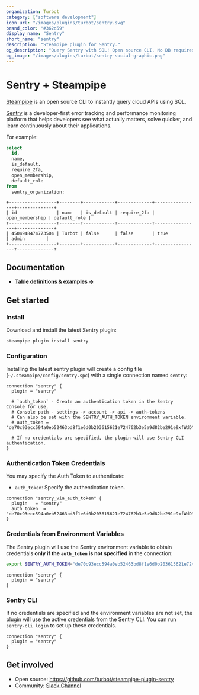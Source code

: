 ```yaml
---
organization: Turbot
category: ["software development"]
icon_url: "/images/plugins/turbot/sentry.svg"
brand_color: "#362d59"
display_name: "Sentry"
short_name: "sentry"
description: "Steampipe plugin for Sentry."
og_description: "Query Sentry with SQL! Open source CLI. No DB required."
og_image: "/images/plugins/turbot/sentry-social-graphic.png"
---
```


# Sentry + Steampipe

[Steampipe](https://steampipe.io) is an open source CLI to instantly query cloud APIs using SQL.

[Sentry](https://sentry.io) is a developer-first error tracking and performance monitoring platform that helps developers see what actually matters, solve quicker, and learn continuously about their applications.

For example:

```sql
select
  id,
  name,
  is_default,
  require_2fa,
  open_membership,
  default_role
from
  sentry_organization;
```

```
+------------------+--------+------------+-------------+-----------------+--------------+
| id               | name   | is_default | require_2fa | open_membership | default_role |
+------------------+--------+------------+-------------+-----------------+--------------+
| 4504948474773504 | Turbot | false      | false       | true            | admin        |
+------------------+--------+------------+-------------+-----------------+--------------+
```

## Documentation

- **[Table definitions & examples →](/plugins/turbot/sentry/tables)**

## Get started

### Install

Download and install the latest Sentry plugin:

```bash
steampipe plugin install sentry
```

### Configuration

Installing the latest sentry plugin will create a config file (`~/.steampipe/config/sentry.spc`) with a single connection named `sentry`:

```hcl
connection "sentry" {
  plugin = "sentry"

  # `auth_token` - Create an authentication token in the Sentry Console for use.
  # Console path - settings -> account -> api -> auth-tokens
  # Can also be set with the SENTRY_AUTH_TOKEN environment variable.
  # auth_token = "de70c93ecc594a0eb52463bd8f1e6d0b203615621e724762b3e5a9d82be291e9xfWdDNqwZPngS"

  # If no credentials are specified, the plugin will use Sentry CLI authentication.
}
```

### Authentication Token Credentials

You may specify the Auth Token to authenticate:

- `auth_token`: Specify the authentication token.

```hcl
connection "sentry_via_auth_token" {
  plugin   = "sentry"
  auth_token  = "de70c93ecc594a0eb52463bd8f1e6d0b203615621e724762b3e5a9d82be291e9xfWdDNqwZPngS"
}
```

### Credentials from Environment Variables

The Sentry plugin will use the Sentry environment variable to obtain credentials **only if the `auth_token` is not specified** in the connection:

```sh
export SENTRY_AUTH_TOKEN="de70c93ecc594a0eb52463bd8f1e6d0b203615621e724762b3e5a9d82be291e9xfWdDNqwZPngS"
```

```hcl
connection "sentry" {
  plugin = "sentry"
}
```

### Sentry CLI

If no credentials are specified and the environment variables are not set, the plugin will use the active credentials from the Sentry CLI. You can run `sentry-cli login` to set up these credentials.

```hcl
connection "sentry" {
  plugin = "sentry"
}
```

## Get involved

- Open source: https://github.com/turbot/steampipe-plugin-sentry
- Community: [Slack Channel](https://steampipe.io/community/join)
